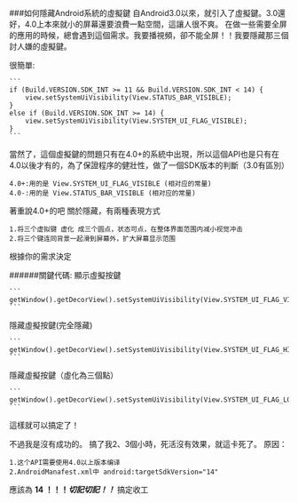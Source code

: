 ###如何隱藏Android系統的虛擬鍵
自Android3.0以來，就引入了虛擬鍵。3.0還好，4.0上本來就小的屏幕還要浪費一點空間，這讓人很不爽。
在做一些需要全屏的應用的時候，總會遇到這個需求。我要播視頻，卻不能全屏！！我要隱藏那三個討人嫌的虛擬鍵。

很簡單:
	
	```
	if (Build.VERSION.SDK_INT >= 11 && Build.VERSION.SDK_INT < 14) {
        view.setSystemUiVisibility(View.STATUS_BAR_VISIBLE);
    }
    else if (Build.VERSION.SDK_INT >= 14) {
        view.setSystemUiVisibility(View.SYSTEM_UI_FLAG_VISIBLE);
    }
	```

當然了，這個虛擬鍵的問題只有在4.0+的系統中出現，所以這個API也是只有在4.0以後才有的，為了保證程序的健壯性，做了一個SDK版本的判斷（3.0有區別）
	
	4.0+:用的是 View.SYSTEM_UI_FLAG_VISIBLE (相对应的常量)
	4.0-:用的是 View.STATUS_BAR_VISIBLE (相对应的常量)

著重說4.0+的吧
關於隱藏，有兩種表現方式

	1.将三个虚拟键 虚化 成三个圆点，状态可点，在整体界面范围内减小视觉冲击
	2.将三个键连同背景一起滑到屏幕外，扩大屏幕显示范围

根據你的需求決定

######關鍵代碼:
顯示虛擬按鍵

	```
	getWindow().getDecorView().setSystemUiVisibility(View.SYSTEM_UI_FLAG_VISIBLE);
	```

隱藏虛擬按鍵(完全隱藏)

	```
	getWindow().getDecorView().setSystemUiVisibility(View.SYSTEM_UI_FLAG_HIDE_NAVIGATION);
	```

隱藏虛擬按鍵（虛化為三個點）

	```
	getWindow().getDecorView().setSystemUiVisibility(View.SYSTEM_UI_FLAG_LOW_PROFILE);
	```

這樣就可以搞定了！

不過我是沒有成功的。
搞了我2、3個小時，死活沒有效果，就這卡死了。
原因：

	1.这个API需要使用4.0以上版本编译
	2.AndroidManafest.xml中 android:targetSdkVersion="14" 

應該為 **14  ！！！*切記切記！！***
搞定收工